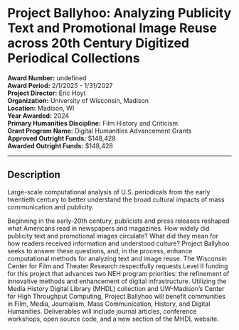 
# Project Ballyhoo: Analyzing Publicity Text and Promotional Image Reuse across 20th Century Digitized Periodical Collections

**Award Number:** undefined  
**Award Period:** 2/1/2025 - 1/31/2027  
**Project Director:** Eric  Hoyt  
**Organization:** University of Wisconsin, Madison  
**Location:** Madison, WI  
**Year Awarded:** 2024  
**Primary Humanities Discipline:** Film History and Criticism  
**Grant Program Name:** Digital Humanities Advancement Grants  
**Approved Outright Funds:** $148,428  
**Awarded Outright Funds:** $148,428  

---

## Description

<p>Large-scale computational analysis of U.S. periodicals from the early twentieth century to better understand the broad cultural impacts of mass communication and publicity. </p>
<p>Beginning in the early-20th century, publicists and press releases reshaped what Americans read in newspapers and magazines. How widely did publicity text and promotional images circulate? What did they mean for how readers received information and understood culture? Project Ballyhoo seeks to answer these questions, and, in the process, enhance computational methods for analyzing text and image reuse. The Wisconsin Center for Film and Theater Research respectfully requests Level II funding for this project that advances two NEH program priorities: the refinement of innovative methods and enhancement of digital infrastructure. Utilizing the Media History Digital Library (MHDL) collection and UW-Madison’s Center for High Throughput Computing, Project Ballyhoo will benefit communities in Film, Media, Journalism, Mass Communication, History, and Digital Humanities. Deliverables will include journal articles, conference workshops, open source code, and a new section of the MHDL website.</p>
